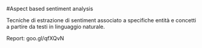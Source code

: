 #Aspect based sentiment analysis

Tecniche di estrazione di sentiment associato a specifiche entità e concetti a partire da testi in linguaggio naturale.

Report: goo.gl/qfXQvN
